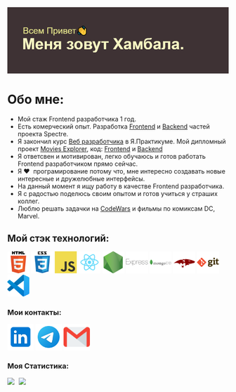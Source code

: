 <img src="https://github.com/KhanTagiev/KhanTagiev/blob/main/header.png?raw=true">

# **Обо мне:**

* Мой стаж Frontend разработчика 1 год. 
* Есть комерческий опыт. Разработка [Frontend](https://github.com/KhanTagiev/spectre-frontend) и [Backend](https://github.com/KhanTagiev/spectre-api) частей проекта Spectre.
* Я закончил курс [Веб разработчика](https://practicum.yandex.ru/web/) в Я.Практикуме. Мой дипломный проект [Movies Explorer](https://movies.khan.nomoredomains.monster/), код: [Frontend](https://github.com/KhanTagiev/movies-explorer-frontend) и [Backend](https://github.com/KhanTagiev/movies-explorer-api)
* Я ответсвен и мотивирован, легко обучаюсь и готов работать Frontend разработчиком прямо сейчас.
* Я ❤️  програмирование потому что, мне интересно создавать новые интересные и дружелюбные интерфейсы.
* На данный момент я ищу работу в качестве Frontend разработчика.
* Я с радостью поделюсь своим опытом и готов учиться у страших коллег.
* Люблю решать задачки на [CodeWars](https://www.codewars.com/users/KhanTagiev) и фильмы по комиксам DC, Marvel. 

## Мой стэк технологий:  

<code><img src="https://raw.githubusercontent.com/github/explore/80688e429a7d4ef2fca1e82350fe8e3517d3494d/topics/html/html.png" alt="HTML" height="50"></code>
<code><img src="https://raw.githubusercontent.com/github/explore/80688e429a7d4ef2fca1e82350fe8e3517d3494d/topics/css/css.png" alt="CSS" height="50" ></code>
<code><img src="https://raw.githubusercontent.com/github/explore/80688e429a7d4ef2fca1e82350fe8e3517d3494d/topics/javascript/javascript.png" alt="JS" height="50"></code>
<code><img src="https://raw.githubusercontent.com/github/explore/80688e429a7d4ef2fca1e82350fe8e3517d3494d/topics/react/react.png" alt="React" height="50"></code>
<code><img src="https://raw.githubusercontent.com/github/explore/80688e429a7d4ef2fca1e82350fe8e3517d3494d/topics/nodejs/nodejs.png" alt="Node.js" height="50"></code>
<code><img src="https://raw.githubusercontent.com/github/explore/80688e429a7d4ef2fca1e82350fe8e3517d3494d/topics/express/express.png" alt="Express" height="50"></code>
<code><img src="https://raw.githubusercontent.com/github/explore/80688e429a7d4ef2fca1e82350fe8e3517d3494d/topics/mongodb/mongodb.png" alt="MongoDB" height="50"></code>
<code><img src="https://raw.githubusercontent.com/github/explore/80688e429a7d4ef2fca1e82350fe8e3517d3494d/topics/mongoose/mongoose.png" alt="Mongoose" height="50"></code>
<code><img src="https://raw.githubusercontent.com/github/explore/80688e429a7d4ef2fca1e82350fe8e3517d3494d/topics/git/git.png" alt="GIT" height="50"></code>
<code><img src="https://raw.githubusercontent.com/github/explore/80688e429a7d4ef2fca1e82350fe8e3517d3494d/topics/visual-studio-code/visual-studio-code.png" alt="VS Code" height="50"></code>


### Мои контакты: 

<a href="https://www.linkedin.com/in/khambala-tagiev-88119a21b/" target="_blank" rel = "noopener"><img src="./svg/Linkedin.svg" width="60px" height="60px"></a>
<a href="https://t.me/@Khan_Tagiev" target="_blank" rel = "noopener"><img src="./svg/telegram.svg" width="60px" height="60px"></a>
<a href="mailto:xan.2011@yandex.ru" target="_blank" rel = "noopener"><img src="./svg/gmail.svg" width="60px" height="60px"></a>

### Моя Статистика:

<div>
<a href="https://github-readme-stats.vercel.app/api?username=KhanTagiev&hide=contribs&show_icons=true&theme=dark">
  <img  align="left" height="130" style="margin-right: 10px" src="https://github-readme-stats.vercel.app/api?username=KhanTagiev&hide=contribs&show_icons=true&theme=dark" />
</a>
<a href="https://github-readme-stats.vercel.app/api/top-langs/?username=KhanTagiev&layout=compact&theme=dark">
  <img align="left" height="130" src="https://github-readme-stats.vercel.app/api/top-langs/?username=KhanTagiev&layout=compact&theme=dark" />
</a>
</div>

<!--
**KhanTagiev/KhanTagiev** is a ✨ _special_ ✨ repository because its `README.md` (this file) appears on your GitHub profile.

Here are some ideas to get you started:

- 🔭 I’m currently working on ...
- 🌱 I’m currently learning ...
- 👯 I’m looking to collaborate on ...
- 🤔 I’m looking for help with ...
- 💬 Ask me about ...
- 📫 How to reach me: ...
- 😄 Pronouns: ...
- ⚡ Fun fact: ...
-->

